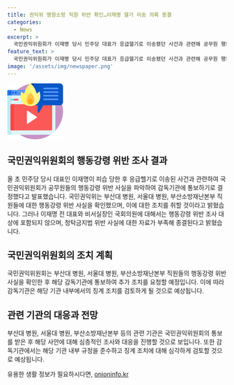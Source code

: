```yaml
---
title: 권익위 병원소방 직원 위반 확인…이재명 헬기 이송 의혹 종결
categories:
  - News
excerpt: >
  국민권익위원회가 이재명 당시 민주당 대표가 응급헬기로 이송됐던 사건과 관련해 공무원 행동강령 위반을 확인했습니다. 부산대 병원, 서울대 병원, 부산소방재난본부 직원들의 위반 사실을 확인하고 감독기관에 통보하기로 했습니다. 하지만 이재명 전 대표와 비서실장 국회의원의 경우, 행동강령 위반은 해당되지 않으며 청탁금지법 위반 사실에 대한 자료도 부족해 종결된다고 밝혔습니다.
feature_text: >
  국민권익위원회가 이재명 당시 민주당 대표가 응급헬기로 이송됐던 사건과 관련해 공무원 행동강령 위반을 확인했습니다. 부산대 병원, 서울대 병원, 부산소방재난본부 직원들의 위반 사실을 확인하고 감독기관에 통보하기로 했습니다. 하지만 이재명 전 대표와 비서실장 국회의원의 경우, 행동강령 위반은 해당되지 않으며 청탁금지법 위반 사실에 대한 자료도 부족해 종결된다고 밝혔습니다.
image: '/assets/img/newspaper.png'
---
```


<p><img src="/assets/img/news.png" alt="rentncar 속보" /></p>

<h2 data-ke-size="size26">국민권익위원회의 행동강령 위반 조사 결과</h2>

<p data-ke-size="size16">올 초 민주당 당시 대표인 이재명이 피습 당한 후 응급헬기로 이송된 사건과 관련하여 국민권익위원회가 공무원들의 행동강령 위반 사실을 파악하여 감독기관에 통보하기로 결정했다고 발표했습니다. 국민권익위는 부산대 병원, 서울대 병원, 부산소방재난본부 직원들에 대한 행동강령 위반 사실을 확인했으며, 이에 대한 조치를 취할 것이라고 밝혔습니다. 그러나 이재명 전 대표와 비서실장인 국회의원에 대해서는 행동강령 위반 조사 대상에 포함되지 않으며, 청탁금지법 위반 사실에 대한 자료가 부족해 종결된다고 밝혔습니다.</p>

<h2 data-ke-size="size26">국민권익위원회의 조치 계획</h2>

<p data-ke-size="size16">국민권익위원회는 부산대 병원, 서울대 병원, 부산소방재난본부 직원들의 행동강령 위반 사실을 확인한 후 해당 감독기관에 통보하여 추가 조치를 요청할 예정입니다. 이에 따라 감독기관은 해당 기관 내부에서의 징계 조치를 검토하게 될 것으로 예상됩니다.</p>

<h2 data-ke-size="size26">관련 기관의 대응과 전망</h2>

<p data-ke-size="size16">부산대 병원, 서울대 병원, 부산소방재난본부 등의 관련 기관은 국민권익위원회의 통보를 받은 후 해당 사안에 대해 심층적인 조사와 대응을 진행할 것으로 보입니다. 또한 감독기관에서는 해당 기관 내부 규정을 준수하고 징계 조치에 대해 심각하게 검토할 것으로 예상됩니다.</p>
유용한 생활 정보가 필요하시다면, <a href="https://onioninfo.kr" rel="dofollow">onioninfo.kr</a>


